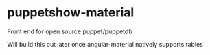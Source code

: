 # puppetshow-material
Front end for open source puppet/puppetdb 

Will build this out later once angular-material natively supports tables 
